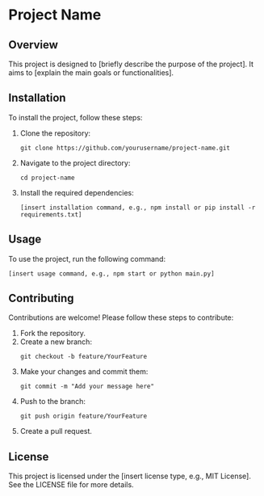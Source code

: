 # Project Name

## Overview
This project is designed to [briefly describe the purpose of the project]. It aims to [explain the main goals or functionalities].

## Installation
To install the project, follow these steps:

1. Clone the repository:
   ```
   git clone https://github.com/yourusername/project-name.git
   ```
2. Navigate to the project directory:
   ```
   cd project-name
   ```
3. Install the required dependencies:
   ```
   [insert installation command, e.g., npm install or pip install -r requirements.txt]
   ```

## Usage
To use the project, run the following command:
```
[insert usage command, e.g., npm start or python main.py]
```

## Contributing
Contributions are welcome! Please follow these steps to contribute:

1. Fork the repository.
2. Create a new branch:
   ```
   git checkout -b feature/YourFeature
   ```
3. Make your changes and commit them:
   ```
   git commit -m "Add your message here"
   ```
4. Push to the branch:
   ```
   git push origin feature/YourFeature
   ```
5. Create a pull request.

## License
This project is licensed under the [insert license type, e.g., MIT License]. See the LICENSE file for more details.